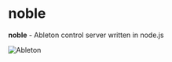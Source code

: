 # noble

**noble** - Ableton control server written in node.js

![Ableton](http://i.imgur.com/QSv4pcn.png "Ableton")